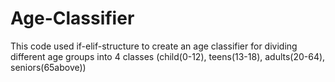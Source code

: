 # Age-Classifier
This code used if-elif-structure to create an age classifier for dividing different age groups into 4 classes (child(0-12), teens(13-18), adults(20-64), seniors(65above))
